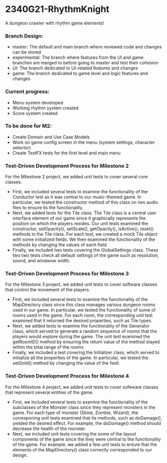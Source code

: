 # 2340G21-RhythmKnight
A dungeon crawler with rhythm game elements!

### Branch Design:
- master: The default and main branch where reviewed code and changes can be stored
- experimental: The branch where features from the UI and game branches are merged to before going to master and test their cohesion
- UI: The branch dedicated to UI-related features and changes
- game: The branch dedicated to game level and logic features and changes

### Current progress:
- Menu system developed
- Working rhythm system created
- Score system created

### To be done for M2:
- Create Domain and Use Case Models
- Work on game config screen in the menu (system settings, character selector)
- Create TestFX tests for the first level and main menu

### Test-Driven Development Process for Milestone 2
For the Milestone 2 project, we added unit tests to cover several core classes.  
- First, we included several tests to examine the functionality of the Conductor test as it was central to 
our music-themed game. In particular, we tested the constructor method of this class on two audio files to ensure its the functionality. 
- Next, we added tests for the Tile class.  The Tile class is a central user interface element of our game since it graphically represents the position on which 
the players resides.  Our unit tests examined the constructor, setOpacity(), setScale(), getOpacity(), isActive(), reset() methods in the Tile class. For each test, we created a mock 
Tile object with some initialized fields.  We then examined the functionality of the methods by changing the values of each field. 
- Finally, we included two tests covering the GlobalSettings class.  These two two tests check all default settings of the game such as resolution, sound, and windwow width. 

### Test-Driven Development Process for Milestone 3
For the Milestone 3 project, we added unit tests to cover software classes that control the movement of the players.
- First, we included several tests to examine the functionality of the MapDirectory class since this class manages various dungeon rooms used in our game. In particular, we tested 
the functionality of some of rooms used in the game.  For each room, the corresponding unit test examined that it returned the desired properties, such as Tile types.
- Next, we added tests to examine the functionality of the Generator class, which served to generate a random sequence of rooms that the players would explore during the game.
The unit test examined the getRoomID() method by ensuring the return value of the method stayed within the total range of the rooms.
- Finally, we included a test covering the Initializer class, which served to initialize all the properties of the game. In particular, we tested the setGold() method by changing the value
of the field.

### Test-Driven Development Process for Milestone 4
For the Milestone 4 project, we added unit tests to cover sofeware classes that represent several entities of the game.
- First, we included several tests to examine the functionality of the subclasses of the Monster class since they represent monsters in the
game. For each type of monster (Slime, Zombie, Wizard), the corresponing unit tests examined that its methods, such as doDamage(), yielded
the desired effect.  For example, the doDomage() method should decrease the health of the monster.
- Next, we included unit tests covering the some of the layout components of the game since the they were central to the functionality of 
the game.  For example, we added a few unit tests to enture that the elements of the MapDirectory() class correctly corresponded to 
our design.
